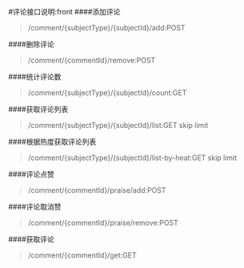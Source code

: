 #评论接口说明:front
####添加评论
>/comment/{subjectType}/{subjectId}/add:POST

####删除评论
>/comment/{commentId}/remove:POST

####统计评论数
>/comment/{subjectType}/{subjectId}/count:GET

####获取评论列表
>/comment/{subjectType}/{subjectId}/list:GET
skip
limit

####根据热度获取评论列表
>/comment/{subjectType}/{subjectId}/list-by-heat:GET
skip
limit

####评论点赞
>/comment/{commentId}/praise/add:POST

####评论取消赞
>/comment/{commentId}/praise/remove:POST

####获取评论
>/comment/{commentId}/get:GET


